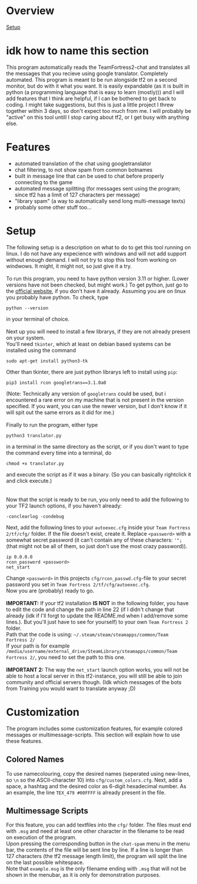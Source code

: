 # Overview
[Setup](#setup)

# idk how to name this section
This program automatically reads the TeamFortress2-chat and translates all the messages that you recieve using google translator. Completely automated. This program is meant to be run alongside tf2 on a second monitor, but do with it what you want. It is easily expandable (as it is built in python (a programming language that is easy to learn (mostly))) and I will add features that I think are helpful, if I can be bothered to get back to coding. I might take suggestions, but this is just a little project I threw together within 3 days, so don't expect too much from me. I will probably be "active" on this tool untill I stop caring about tf2, or I get busy with anything else.

# Features
- automated translation of the chat using googletranslator
- chat filtering, to not show spam from common botnames
- built in message line that can be used to chat before properly connecting to the game
- automated message splitting (for messages sent using the program; since tf2 has a limit of 127 characters per message)
- "library spam" (a way to automatically send long multi-message texts)
- probably some other stuff too...

# Setup
The following setup is a description on what to do to get this tool running on linux. I do not have any expecience with windows and will not add support without enough demand. I will not try to stop this tool from working on windwows. It might, it might not, so just give it a try.\
\
To run this program, you need to have python version 3.11 or higher. (Lower versions have not been checked, but might work.) To get python, just go to the [official website](https://www.python.org/), if you don't have it already. Assuming you are on linux you probably have python. To check, type
```console
python --version
```
in your terminal of choice.\
\
Next up you will need to install a few librarys, if they are not already present on your system.\
You'll need `tkinter`, which at least on debian based systems can be installed using the command
```console
sudo apt-get install python3-tk
```
Other than tkinter, there are just python librarys left to install using `pip`: <!-- The packages you need are the following: -->
```
pip3 install rcon googletrans==3.1.0a0
```
(Note: Technically any version of `googletrans` could be used, but i encountered a rare error on my machine that is not present in the version specified. If you want, you can use the newer version, but I don't know if it will spit out the same errors as it did for me.)\
\
Finally to run the program, either type
```
python3 translator.py
```
in a terminal in the same directory as the script, or if you don't want to type the command every time into a terminal, do
```console
chmod +x translator.py
```
and execute the script as if it was a binary. (So you can basically rightclick it and click execute.)\
\
\
Now that the script is ready to be run, you only need to add the following to your TF2 launch options, if you haven't already:
```
-conclearlog -condebug
```
Next, add the following lines to your `autoexec.cfg` inside your `Team Fortress 2/tf/cfg/` folder. If the file doesn't exist, create it. Replace `<password>` with a somewhat secret password (it can't contain any of these characters: `'";` (that might not be all of them, so just don't use the most crazy password)).
```
ip 0.0.0.0
rcon_password <password>
net_start
```
Change `<password>` in this projects `cfg/rcon_passwd.cfg`-file to your secret password you set in `Team Fortress 2/tf/cfg/autoexec.cfg`.
\
Now you are (probably) ready to go.\
\
**IMPORTANT:** If your tf2 installation **IS NOT** in the following folder, you have to edit the code and change the path in line 22 (if I didn't change that already (idk if I'll forgt to update the README.md when I add/remove some lines.). But you'll just have to see for yourself) to your own `Team Fortress 2` folder.\
Path that the code is using: `~/.steam/steam/steamapps/common/Team Fortress 2/`\
If your path is for example `/media/username/external_drive/SteamLibrary/steamapps/common/Team Fortress 2/`, you need to set the path to this one.\
\
**IMPORTANT 2:** The way the `net_start` launch option works, you will not be able to host a local server in this tf2-instance, you will still be able to join community and official servers though. (Idk which messages of the bots from Training you would want to translate anyway ;D)

# Customization
The program includes some customization features, for example colored messages or multimessage-scripts. This section will explain how to use these features.

## Colored Names
To use namecolouring, copy the desired names (seperated using new-lines, so `\n` so the ASCII-character 10) into `cfg/custom_colors.cfg`. Next, add a space, a hashtag and the desired color as 6-digit hexadecimal number. As an example, the line `TEX_479 #00FFFF` is already present in the file.

## Multimessage Scripts
For this feature, you can add textfiles into the `cfg/` folder. The files must end with `.msg` and need at least one other character in the filename to be read on execution of the program.\
Upon pressing the corresponding button in the `chat-spam` menu in the menu bar, the contents of the file will be sent line by line. If a line is longer than 127 characters (the tf2 message length limit), the program will split the line on the last possible whitespace.\
Note that `example.msg` is the only filename ending with `.msg` that will not be shown in the menubar, as it is only for demonstration purposes.
